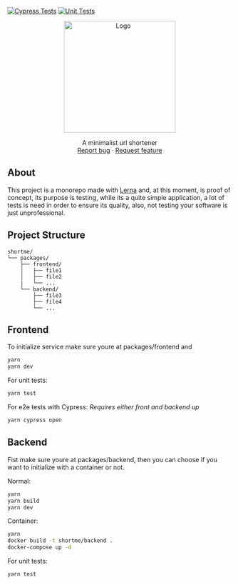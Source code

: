 [![Cypress Tests](https://github.com/henriquemod/short-me/actions/workflows/e2e-tests.yml/badge.svg)](https://github.com/henriquemod/short-me/actions/workflows/e2e-tests.yml)
[![Unit Tests](https://github.com/henriquemod/short-me/actions/workflows/unit-tests.yml/badge.svg)](https://github.com/henriquemod/short-me/actions/workflows/unit-tests.yml)

<p align="center">
  <a href="https://example.com/">
    <img src="https://user-images.githubusercontent.com/43145168/190028991-b3e30dfe-8d51-4737-94b0-2bff87e62c88.png" alt="Logo" width="250">
  </a>
  <p align="center">
    A minimalist url shortener
    <br>
    <a href="https://github.com/henriquemod/projeto-faculdade/issues/new">Report bug</a>
    ·
    <a href="https://github.com/henriquemod/projeto-faculdade/issues/new?labels=feature">Request feature</a>
  </p>
</p>

## About

This project is a monorepo made with [Lerna](https://lerna.js.org) and, at this moment, is proof of concept, its purpose is testing, while its a quite simple application, a lot of tests is need in order to ensure its quality, also, not testing your software is just unprofessional.

## Project Structure

```text
shortme/
└── packages/
    ├── frontend/
    │   ├── file1
    │   ├── file2
    |   └── ...
    └── backend/
        ├── file3
        ├── file4
        └── ...
```

## Frontend

To initialize service make sure youre at packages/frontend and

```bash
yarn
yarn dev
```

For unit tests:

```bash
yarn test
```

For e2e tests with Cypress:
_Requires either front and backend up_

```bash
yarn cypress open
```

## Backend

Fist make sure youre at packages/backend, then you can choose if you want to initialize with a container or not.

Normal:

```bash
yarn
yarn build
yarn dev
```

Container:

```bash
yarn
docker build -t shortme/backend .
docker-compose up -d
```

For unit tests:

```bash
yarn test
```
